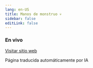```yaml
---
lang: en-US
title: Manos de monstruo 💀
sidebar: false
editLink: false
---
```


### En vivo

<sample src="https://monster-hands.needle.tools/" />

[Visitar sitio web](https://monster-hands.needle.tools/)


Página traducida automáticamente por IA